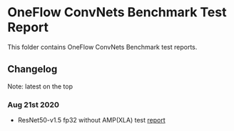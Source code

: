 # OneFlow ConvNets Benchmark Test Report
This folder contains OneFlow ConvNets Benchmark test reports.  

## Changelog
Note: latest on the top
### Aug 21st 2020
- ResNet50-v1.5 fp32 without AMP(XLA) test [report](rn50_fp32_report_0821.md)
